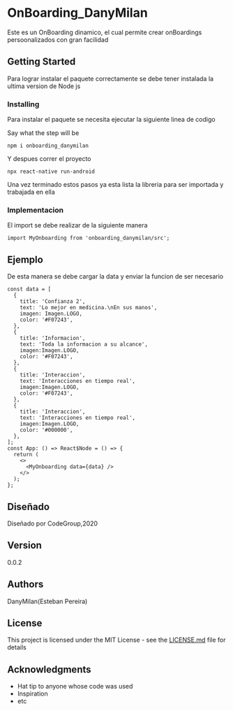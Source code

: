 # OnBoarding_DanyMilan

Este es un OnBoarding dinamico, el cual permite crear onBoardings persoonalizados con gran facilidad

## Getting Started

Para lograr instalar el paquete correctamente se debe tener instalada la ultima version de Node js


### Installing

Para instalar el paquete se necesita ejecutar la siguiente linea de codigo

Say what the step will be

```
npm i onboarding_danymilan
```

Y despues correr el proyecto

```
npx react-native run-android
```

Una vez terminado estos pasos ya esta lista la libreria para ser importada y trabajada en ella

### Implementacion

El import se debe realizar de la siguiente manera

```
import MyOnboarding from 'onboarding_danymilan/src';
```

## Ejemplo

De esta manera se debe cargar la data y enviar la funcion de ser necesario

```
const data = [
  {
    title: 'Confianza 2',
    text: 'Lo mejor en medicina.\nEn sus manos',
    imagen: Imagen.LOGO,
    color: '#F07243',
  },
  {
    title: 'Informacion',
    text: 'Toda la informacion a su alcance',
    imagen:Imagen.LOGO,
    color: '#F07243',
  },
  {
    title: 'Interaccion',
    text: 'Interacciones en tiempo real',
    imagen:Imagen.LOGO,
    color: '#F07243',
  },
  {
    title: 'Interaccion',
    text: 'Interacciones en tiempo real',
    imagen:Imagen.LOGO,
    color: '#000000',
  },
];
const App: () => React$Node = () => {
  return (
    <>
      <MyOnboarding data={data} />
    </> 
  );
};
```

## Diseñado

Diseñado por CodeGroup,2020

## Version

0.0.2

## Authors

DanyMilan(Esteban Pereira)

## License

This project is licensed under the MIT License - see the [LICENSE.md](LICENSE.md) file for details

## Acknowledgments

* Hat tip to anyone whose code was used
* Inspiration
* etc
